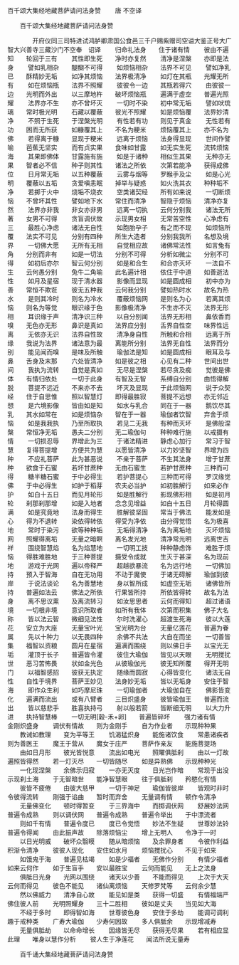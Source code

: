   百千颂大集经地藏菩萨请问法身赞
　　唐 不空译




　　百千颂大集经地藏菩萨请问法身赞

　　　　开府仪同三司特进试鸿胪卿肃国公食邑三千户赐紫赠司空谥大鉴正号大广智大兴善寺三藏沙门不空奉　诏译
　　归命礼法身　　住于诸有情
　　彼由不遍知　　轮回于三有
　　其性即生死　　净时亦复然
　　清净是涅槃　　亦即是法身
　　譬如乳相杂　　醍醐不可得
　　如烦恼相杂　　法界不可见
　　譬如净乳已　　酥精妙无垢
　　如净其烦恼　　法界极清净
　　如灯在其瓶　　光耀无所有
　　如在烦恼瓶　　法界不照耀
　　彼彼令一边　　其瓶若得穴
　　由彼彼一边　　光明而外出
　　以三摩地杵　　破坏烦恼瓶
　　遍满于虚空　　普遍光照耀
　　法界亦不生　　亦不曾坏灭
　　一切时不染　　初中常无垢
　　譬如吠琉璃　　常时极光明
　　石藏以覆蔽　　彼光不照耀
　　如是烦恼覆　　法界妙清净
　　不照于生死　　于涅槃光明
　　有性若有功　　则见于真金
　　无性若有功　　困而无所获
　　如糠覆其上　　不名为粳米
　　烦恼覆其上　　亦不名为佛
　　若得离于糠　　显现于粳米
　　远离于烦恼　　法身得显现
　　世间作譬喻　　芭蕉无坚实
　　而有贞实果　　食味如甘露
　　如无实生死　　流转烦恼海
　　其果即佛体　　甘露施有施
　　如是于诸种　　相似生其果
　　无种亦无果　　智者必不信
　　种子则其性　　诸法之所依
　　次第若能净　　获得成佛位
　　日月常无垢　　以五种覆蔽
　　云雾与烟等　　罗睺手及尘
　　如是心光明　　覆蔽以五垢
　　贪爱嗔恚眠　　掉举与疑惑
　　如火洗其衣　　种种垢不净
　　若掷于火中　　烧垢不烧衣
　　空类诸契经　　所有如来说
　　一切断烦恼　　不曾坏其性
　　譬如地下水　　常住而清净
　　智隐于烦恼　　清净亦复然
　　法界亦非我　　非女亦非男
　　远离一切执　　云何分别我
　　诸法无所著　　女男不可得
　　贪盲调伏故　　示现男女相
　　无常苦空性　　心净虑有三
　　最胜心净虑　　诸法无自性
　　如胞胎孕子　　有之而不现
　　如烦恼所覆　　法实不可见
　　分别有四种　　所生大造者
　　分别我我所　　名想及境界
　　一切佛大愿　　无所有无相
　　自觉相应故　　诸佛常法性
　　如言兔有角　　分别而非有
　　如是一切法　　分别不可得
　　分析如微尘　　分别不可得
　　如初后亦尔　　智云何分别
　　如是和合生　　和合亦灭坏
　　一法自不生　　云何愚分别
　　兔牛二角喻　　此名遍计相
　　依住于中道　　如善逝法性
　　如月及星宿　　现于清水器
　　影像而显现　　如是圆成相
　　初中亦为善　　常恒不欺诳
　　彼无五种我　　云何我分别
　　譬如热时水　　故名为热水
　　是则其冷时　　则名为冷水
　　覆蔽烦恼网　　是则名为心
　　若离其烦恼　　则名为等觉
　　眼识缘于色　　影像极清净
　　不生亦不灭　　法界无形相
　　耳识缘于声　　清净识三种
　　以自分别闻　　法界无形相
　　鼻依香而嗅　　无色亦无形
　　鼻识是真如　　法界应分别
　　舌界自性空　　味界性远离
　　无依亦无识　　法界自性故
　　清净身自性　　所触和合相
　　远离于所缘　　我说为法界
　　诸法意为最　　离能所分别
　　法界无自性　　法界而分别
　　能见闻而嗅　　是味及所触
　　瑜伽法是知　　如是圆成相
　　眼耳及与鼻　　舌身及末那
　　六处皆清净　　如是彼之相
　　心见有二种　　世间出世间
　　我执为流转　　自觉是真如
　　无尽是涅槃　　若尽贪及痴
　　觉彼是佛体　　有情归依处
　　一切于此身　　有智及无智
　　系缚自分别　　由悟得解脱
　　菩提不远近　　不来亦不去
　　坏灭及显现　　于此烦恼网
　　说于众契经　　住于自思惟
　　照以智慧灯　　即得最胜寂
　　菩提不远想　　亦无邻近想
　　是六境影像　　皆由如是知
　　如水与乳合　　同在于一器
　　鹅饮尽其乳　　其水如常在
　　如是烦恼杂　　智在于一器
　　瑜伽者饮智　　弃舍于烦恼
　　如是我我执　　乃至所取执
　　若见二无我　　有种而灭坏
　　是佛般涅槃　　常恒净无垢
　　愚夫二分别　　无二瑜伽句
　　种种难行施　　以戒摄有情
　　一切损忍辱　　界增此为三
　　于诸法精进　　静虑心加行
　　常习于智慧　　复得菩提增
　　方便共为慧　　以愿皆清净
　　以力妙坚智　　界增为四种
　　不应礼菩萨　　此为甚恶说
　　不亲于菩萨　　不生其法身
　　增于甘蔗种　　欲食于石蜜
　　若坏甘蔗种　　无由石蜜生
　　若护甘蔗种　　三种而可得
　　糖半糖石蜜　　于中必得生
　　若护菩提心　　三种而可得
　　罗汉缘觉佛　　于中必得生
　　如护于稻芽　　农夫必当护
　　如初胜解行　　如来必作护
　　如白十五日　　而见月轮形
　　如是胜解行　　影现佛形相
　　如是初月轮　　刹那刹那增
　　如是入地者　　念念见增益
　　如白十五日　　月轮得圆满
　　如是究竟地　　法身而得生
　　胜解彼坚固　　常当于佛法
　　能发如是心　　得为不退转
　　染依得转依　　得受为净依
　　由分得觉悟　　名为极喜地
　　常时于染污　　欲等种种垢
　　无垢得清净　　名为离垢地
　　灭坏烦恼网　　照耀得离垢
　　无量之暗瞑　　离名发光地
　　清净常光明　　远离世吉祥
　　围绕智慧焰　　名为焰慧地
　　一切明工技　　种种静虑饰
　　难胜于烦恼　　得胜难胜地
　　于三种菩提　　摄受令成就
　　生灭于甚深　　名为现前地
　　游戏于光网　　遍以帝释严
　　超越欲暴流　　名为远行地
　　一切佛加持　　预入于智海
　　自在无功用　　不动于魔使
　　于诸无碍解　　瑜伽到彼岸
　　于说法谈论　　名为善慧地
　　身以智所成　　如虚空无垢
　　诸佛皆所持　　普遍如法云
　　佛法之所依　　行果皆所持
　　所依皆得转　　故名为法身
　　离不思议熏　　及离流转习
　　如汝思思者　　云何而得知
　　超过诸语境　　一切根非境
　　意识所取者　　如所有我体
　　次第而积集　　佛子大名称
　　皆以法云智　　微细见法性
　　尔时洗濯心　　超渡生死海
　　彼以大莲花　　安立为大座
　　无量宝叶光　　宝光明为台
　　无量亿莲花　　普遍为眷属
　　先以十种力　　以无畏四种
　　余佛不共法　　大自在而坐
　　一切善皆集　　福智以资粮
　　圆月在星宿　　遍满而围绕
　　则以佛日手　　以宝光无垢
　　灌顶于长子　　普遍皆令灌
　　彼住大瑜伽　　皆见以天眼
　　无明搅扰世　　恶习苦怖畏
　　状如金光色　　从彼瑜伽光
　　彼无知所覆　　得开无明门
　　以福智感招　　彼获无执定
　　随缘而圆寂　　心得皆变化
　　诸法无自性　　自性于境界
　　菩萨王妙见　　法身妙无垢
　　皆以无垢身　　安住于智海
　　即作众生利　　如巧摩尼珠
　　一切瑜伽者　　大瑜伽自在
　　佛影皆变化　　遍满而流出
　　或有八臂者　　三目炽盛身
　　彼皆瑜伽王　　普遍而流出
　　皆以慈悲手　　胜喜执持弓
　　射以般若箭　　皆断细无明
　　以大力升进　　执持智慧棒
　　一切无明[穀-禾+卵]　　普遍皆碎坏
　　强力诸有情　　金刚炽盛身
　　调伏有情故　　则为金刚手
　　自为作业者　　示现种种果
　　教诫如教理　　变为平等王
　　饥渴猛炽身　　能施诸饮食
　　常患诸疾者　　则为善医王
　　魔王于营从　　魔女于庄严
　　菩萨作亲友　　能施菩提场
　　由如日月形　　彼光皆悦意
　　流出如电光　　照曜俱胝刹
　　由以一灯故　　遍照皆得然
　　若一灯灭尽　　一切皆随尽
　　如是异熟佛　　示现种种光
　　一化现涅槃　　余佛示归寂
　　一亦无灭度　　日光岂作暗
　　常现于出没　　示现刹土海
　　于无智暗世　　能净智慧眼
　　往于俱胝刹　　矜愍化有情
　　彼皆不疲倦　　由彼大慈甲
　　一切于神足　　瑜伽皆彼岸
　　皆观时非时　　令彼得流转
　　刚强于谄曲　　暂时而弃舍
　　无量调有情　　顿作令清净
　　无量佛变化　　顿时得暂变
　　于三界海中　　而掷调伏网
　　舒展妙法网　　普遍令成熟
　　则以调伏网　　普遍令成熟
　　普遍令举出　　于中漂流者
　　则如千有情　　普遍令度已
　　度已令觉悟　　妙法不生疑
　　世尊妙法铃　　普遍令得闻
　　由此振声故　　除落烦恼尘
　　增上无明人　　令净于一时
　　以日光明威　　破坏众翳瞙
　　随从暗烦恼　　及余罪身者
　　令彼作利益　　积渐令清净
　　彼彼人现化　　安住如水月
　　烦恼搅扰心　　不见于如来
　　如饿鬼于海　　普遍见枯竭
　　如是少福者　　无佛作分别
　　有情少福者　　如来云何作
　　如于生盲手　　安以最胜宝
　　云何而能见　　无上之法身
　　俱胝日光身　　光网以围绕
　　诸天以少善　　不能而得见
　　上次于大天　　云何而得见
　　彼色不能见　　诸仙离烦恼
　　天修罗梵等　　云何余少慧
　　然以佛威力　　清净自心故
　　能见如是类　　获得一切盛
　　有情福端严　　佛住彼人前
　　光明照耀身　　三十二胜相
　　彼如是丈夫　　当见如大海
　　不经于多时　　即得智如海
　　世尊彼色身　　安住于多劫
　　能调可调利　　趣于戒种类
　　广寿大瑜伽　　少寿何因故
　　多人俱胝余　　示现增减寿
　　无量俱胝劫　　以命命增长
　　因缘皆无尽　　获得无尽果
　　若有相应显此理　　唯身以慧作分析
　　彼人生于净莲花　　闻法所说无量寿

　　百千诵大集经地藏菩萨请问法身赞


